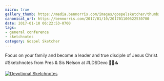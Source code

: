 ```yaml
---
micro: true
gallery_thumb: https://media.bennorris.com/images/gospelsketcher/thumbs/jan-17-youth-devotional.jpg
canonical_url: https://bennorris.com/2017/01/10/201701100622530700
date: 2017-01-10 06:22:53-0700
tags:
- general conference
- sketchnotes
category: Gospel Sketcher
---
```


Focus on your family and become a leader and true disciple of Jesus Christ.
#Sketchnotes from Pres & Sis Nelson at #LDSDevo ✍🏼⛪️

[![Devotional Sketchnotes](https://media.bennorris.com/images/gospelsketcher/general/jan-17-youth-devotional.jpg)](https://media.bennorris.com/images/gospelsketcher/general/jan-17-youth-devotional.jpg)